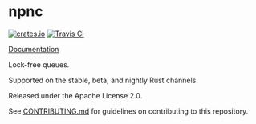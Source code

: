 # npnc

[![crates.io](https://img.shields.io/crates/v/npnc.svg)](https://crates.io/crates/npnc)
[![Travis CI](https://travis-ci.org/KyleMayes/npnc.svg?branch=master)](https://travis-ci.org/KyleMayes/npnc)

[Documentation](https://kylemayes.github.io/npnc/npnc)

Lock-free queues.

Supported on the stable, beta, and nightly Rust channels.

Released under the Apache License 2.0.

See [CONTRIBUTING.md](CONTRIBUTING.md) for guidelines on contributing to this repository.
